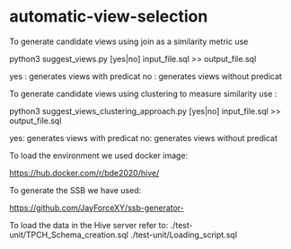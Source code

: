 # automatic-view-selection

To generate candidate views using join as a similarity metric use 


python3 suggest_views.py [yes|no]  input_file.sql >> output_file.sql

yes : generates views with predicat 
no : generates views without predicat 


To generate candidate views using clustering to measure similarity use : 

python3 suggest_views_clustering_approach.py [yes|no] input_file.sql >> output_file.sql

yes: generates views with predicat 
no: generates views without predicat


To load the environment we used docker image: 

https://hub.docker.com/r/bde2020/hive/

To generate the SSB we have used: 

https://github.com/JayForceXY/ssb-generator-

To load the data in the Hive server refer to: 
./test-unit/TPCH_Schema_creation.sql
./test-unit/Loading_script.sql
